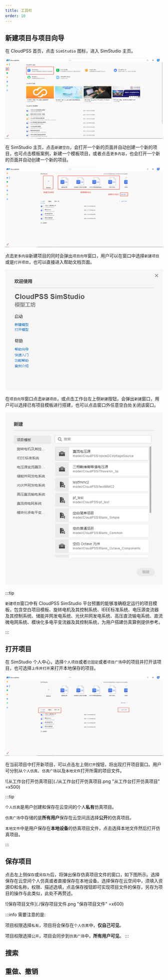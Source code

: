 ```yaml
---
title: 工具栏
order: 10
---
```


## 新建项目与项目向导

在 CloudPSS 首页，点击 `SimStudio` 图标，进入 SimStudio 主页。

![进入 SimStudio 主页](./进入SimStudio主页.png "进入 SimStudio 主页")

在 SimStudio 主页，点击`新建空白`，会打开一个新的页面并自动创建一个新的项目，也可点击模板案例，新建一个模板项目，或者点击`更多内容`，也会打开一个新的页面并自动创建一个新的项目。

![新建项目](./新建项目.png "新建项目")

点击`更多内容`新建项目的同时会弹出`项目向导`窗口，用户可以在窗口中选择`新建项目`或是`打开项目`，也可以直接进入帮助文档页面。

![项目向导窗口](./项目向导窗口.png "项目向导窗口")

在`项目向导`窗口点击`新建项目`，或点击工作台左上侧`新建`按钮，会弹出`新建`窗口，用户可以选择已有项目模板进行搭建，也可以点击窗口外任意空白处关闭该窗口。

![新建模板项目窗口](./新建模板项目窗口.png "新建项目窗口")

:::tip

`新建项目`窗口中有 CloudPSS SimStudio 平台预置的能够准确稳定运行的项目模板，包含空白项目模板、旋转电机及其控制系统、IEEE标准系统、电压源变流器及其控制系统、储能并网发电系统、光伏并网发电系统、高压直流输电系统、直流微电网系统、模块化多电平变流器及其控制系统，为用户搭建仿真算例提供参考。

:::

## 打开项目

在 SimStudio 个人中心，选择`个人项目`或者`已固定`或者`项目广场`中的项目并打开该项目，也可选择`上传并打开`来打开本地保存的项目。

![打开项目](./打开项目.png "打开项目")

在当前项目中打开新项目，可以点击左上侧`打开`按钮，将出现打开项目窗口。用户可分别从`个人仿真`、`仿真广场`以及`本地文件`打开所需的项目文件。

![从工作台打开仿真项目](./从工作台打开仿真项目.png "从工作台打开仿真项目" =x500)


:::tip

`个人仿真`是用户创建和保存在云空间的个人**私有**仿真项目。

`仿真广场`中存储的是**所有用户**保存在云空间且选择**公开**的仿真项目。

`本地文件`中是用户保存在**本地设备**的仿真项目文件，点击选择本地文件然后打开仿真项目。

:::


## 保存项目

点击左上侧`保存`或`另存为`后，将弹出保存仿真项目文件的窗口，如下图所示。选择保存在云空间个人仿真或者直接保存在本地设备。选择保存在云空间中，须填入资源ID和名称，权限、描述选填，点击保存按钮即可实现项目文件的保存，另存为项目的操作与此类似，此处不再赘述。

![保存项目文件](./保存项目文件.png "保存项目文件" =x600)

:::info
需要注意的是:

项目权限选择`私有`，项目将会保存在`个人仿真`中，**仅自己可见**。

项目权限选择`公开`，项目会同步到`仿真广场`中，**所有用户可见**。
:::

## 搜索


## 重做、撤销